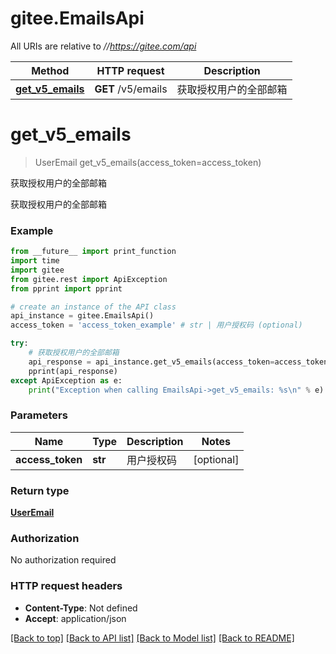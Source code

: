 # gitee.EmailsApi

All URIs are relative to *//https://gitee.com/api*

Method | HTTP request | Description
------------- | ------------- | -------------
[**get_v5_emails**](EmailsApi.md#get_v5_emails) | **GET** /v5/emails | 获取授权用户的全部邮箱

# **get_v5_emails**
> UserEmail get_v5_emails(access_token=access_token)

获取授权用户的全部邮箱

获取授权用户的全部邮箱

### Example
```python
from __future__ import print_function
import time
import gitee
from gitee.rest import ApiException
from pprint import pprint

# create an instance of the API class
api_instance = gitee.EmailsApi()
access_token = 'access_token_example' # str | 用户授权码 (optional)

try:
    # 获取授权用户的全部邮箱
    api_response = api_instance.get_v5_emails(access_token=access_token)
    pprint(api_response)
except ApiException as e:
    print("Exception when calling EmailsApi->get_v5_emails: %s\n" % e)
```

### Parameters

Name | Type | Description  | Notes
------------- | ------------- | ------------- | -------------
 **access_token** | **str**| 用户授权码 | [optional] 

### Return type

[**UserEmail**](UserEmail.md)

### Authorization

No authorization required

### HTTP request headers

 - **Content-Type**: Not defined
 - **Accept**: application/json

[[Back to top]](#) [[Back to API list]](../README.md#documentation-for-api-endpoints) [[Back to Model list]](../README.md#documentation-for-models) [[Back to README]](../README.md)

